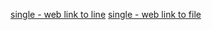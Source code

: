 [single - web link to line](https://github.com/tudorpopovici1/demo-plugin-jetbrains-project/blob/cf925c192b45c9310a2dcc874573f393024f3be2/src/main/java/actions/MarkdownAction.java#L55)
[single - web link to file](https://github.com/tudorpopovici1/demo-plugin-jetbrains-project/blob/cf925c192b45c9310a2dcc874573f393024f3be2/src/main/java/actions/MarkdownAction.java)